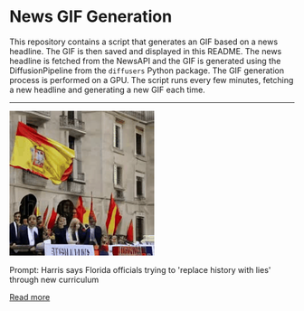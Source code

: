 # News GIF Generation
This repository contains a script that generates an GIF based on a news headline. The GIF is then saved and displayed in this README.
The news headline is fetched from the NewsAPI and the GIF is generated using the DiffusionPipeline from the `diffusers` Python package. The GIF generation process is performed on a GPU.
The script runs every few minutes, fetching a new headline and generating a new GIF each time.

---

![Generated GIF](output.gif?raw=true&v=1690142893)

Prompt: Harris says Florida officials trying to 'replace history with lies' through new curriculum

[Read more](https://www.nbcnews.com/politics/white-house/harris-says-florida-officials-trying-replace-history-lies-new-curricul-rcna95625)